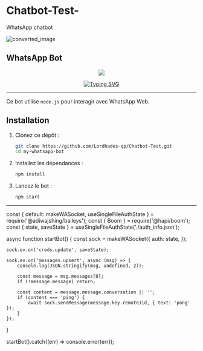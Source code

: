 # Chatbot-Test-
WhatsApp chatbot 

![converted_image](https://github.com/user-attachments/assets/009c639c-3fea-4372-b728-c740d8aec591)


## WhatsApp Bot

<!DOCTYPE html>
<html lang="fr">
<head>
  <meta charset="UTF-8">
  <meta name="viewport" content="width=device-width, initial-scale=1.0">
  <title>Bot WhatsApp Pro</title>
</head>
<body>
  <!-- Image centrée -->
  <p align="center">
    <img src="https://api.shannmoderz.xyz/server/file/JhnZNPg59LpUxYf.jpg"/>
  </p>

  <!-- Texte animé personnalisé -->
  <p align="center">
    <a href="https://git.io/typing-svg">
      <img src="https://readme-typing-svg.demolab.com?font=EB+Garamond&weight=800&size=28&duration=4000&pause=1000&random=false&width=435&lines=+•★⃝+ARIMA+BOT+★⃝•;ADVANCED+WHATSAPP+ASSISTANT;DEVELOPED+BY+ARIMA;RELEASED+DATE+25%2F12%2F2025." alt="Typing SVG" />
    </a>
  </p>
</body>
</html>








---


Ce bot utilise `node.js` pour interagir avec WhatsApp Web.

## Installation
1. Clonez ce dépôt :  
   ```bash
   git clone https://github.com/Lordhades-qp/Chatbot-Test.git
   cd my-whatsapp-bot
   ```
2. Installez les dépendances :  
   ```bash
   npm install
   ```
3. Lancez le bot :  
   ```bash
   npm start
   ```


---------

   const { default: makeWASocket, useSingleFileAuthState } = require('@adiwajshing/baileys');
const { Boom } = require('@hapi/boom');
const { state, saveState } = useSingleFileAuthState('./auth_info.json');

async function startBot() {
    const sock = makeWASocket({
        auth: state,
    });

    sock.ev.on('creds.update', saveState);

    sock.ev.on('messages.upsert', async (msg) => {
        console.log(JSON.stringify(msg, undefined, 2));

        const message = msg.messages[0];
        if (!message.message) return;

        const content = message.message.conversation || '';
        if (content === 'ping') {
            await sock.sendMessage(message.key.remoteJid, { text: 'pong' });
        }
    });
}

startBot().catch((err) => console.error(err));
